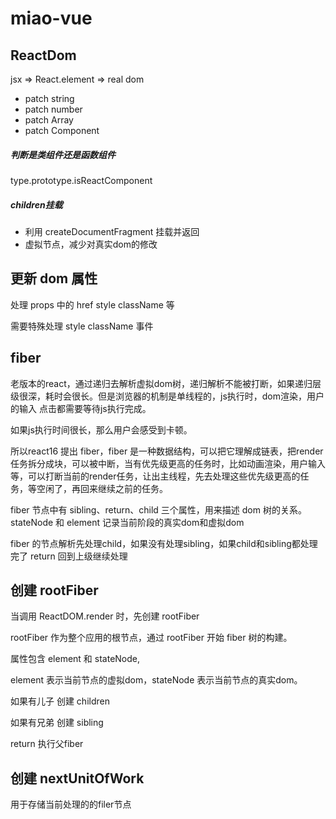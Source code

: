 # miao-vue

## ReactDom

jsx => React.element => real dom

* patch string
* patch number
* patch Array
* patch Component

##### 判断是类组件还是函数组件

type.prototype.isReactComponent

##### children挂载

* 利用 createDocumentFragment 挂载并返回
* 虚拟节点，减少对真实dom的修改

## 更新 dom 属性

处理 props 中的 href style className 等

需要特殊处理 style className 事件

## fiber

老版本的react，通过递归去解析虚拟dom树，递归解析不能被打断，如果递归层级很深，耗时会很长。但是浏览器的机制是单线程的，js执行时，dom渲染，用户的输入 点击都需要等待js执行完成。

如果js执行时间很长，那么用户会感受到卡顿。

所以react16 提出 fiber，fiber 是一种数据结构，可以把它理解成链表，把render任务拆分成块，可以被中断，当有优先级更高的任务时，比如动画渲染，用户输入等，可以打断当前的render任务，让出主线程，先去处理这些优先级更高的任务，等空闲了，再回来继续之前的任务。

fiber 节点中有 sibling、return、child 三个属性，用来描述 dom 树的关系。stateNode 和 element 记录当前阶段的真实dom和虚拟dom

fiber 的节点解析先处理child，如果没有处理sibling，如果child和sibling都处理完了 return 回到上级继续处理

## 创建 rootFiber

当调用 ReactDOM.render 时，先创建 rootFiber

rootFiber 作为整个应用的根节点，通过 rootFiber 开始 fiber 树的构建。

属性包含 element 和 stateNode,

element 表示当前节点的虚拟dom，stateNode 表示当前节点的真实dom。

如果有儿子 创建 children

如果有兄弟 创建 sibling

return 执行父fiber

## 创建 nextUnitOfWork

用于存储当前处理的的filer节点

